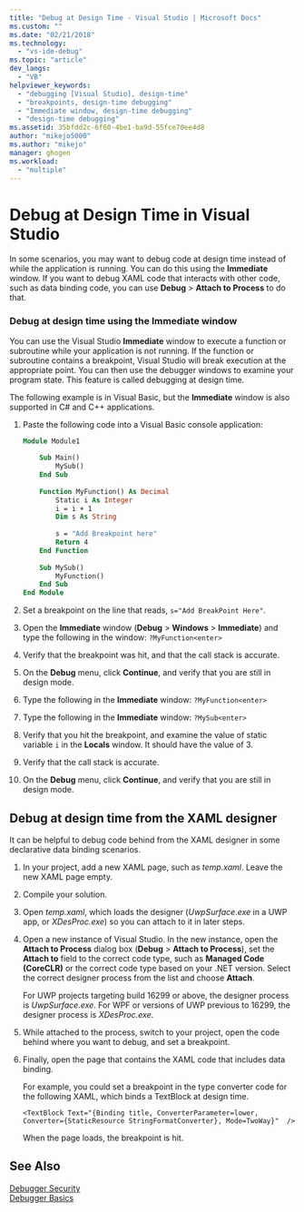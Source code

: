 ```yaml
---
title: "Debug at Design Time - Visual Studio | Microsoft Docs"
ms.custom: ""
ms.date: "02/21/2018"
ms.technology: 
  - "vs-ide-debug"
ms.topic: "article"
dev_langs: 
  - "VB"
helpviewer_keywords: 
  - "debugging [Visual Studio], design-time"
  - "breakpoints, design-time debugging"
  - "Immediate window, design-time debugging"
  - "design-time debugging"
ms.assetid: 35bfdd2c-6f60-4be1-ba9d-55fce70ee4d8
author: "mikejo5000"
ms.author: "mikejo"
manager: ghogen
ms.workload: 
  - "multiple"
---
```

# Debug at Design Time in Visual Studio

In some scenarios, you may want to debug code at design time instead of while the application is running. You can do this using the **Immediate** window. If you want to debug XAML code that interacts with other code, such as data binding code, you can use **Debug** > **Attach to Process** to do that.
  
### Debug at design time using the Immediate window  

You can use the Visual Studio **Immediate** window to execute a function or subroutine while your application is not running. If the function or subroutine contains a breakpoint, Visual Studio will break execution at the appropriate point. You can then use the debugger windows to examine your program state. This feature is called debugging at design time.  

The following example is in Visual Basic, but the **Immediate** window is also supported in C# and C++ applications.
  
1.  Paste the following code into a Visual Basic console application:  
  
    ```vb  
    Module Module1  
  
        Sub Main()  
            MySub()  
        End Sub  
  
        Function MyFunction() As Decimal  
            Static i As Integer  
            i = i + 1  
            Dim s As String  
  
            s = "Add Breakpoint here"  
            Return 4  
        End Function  
  
        Sub MySub()  
            MyFunction()  
        End Sub  
    End Module  
    ```  
  
2.  Set a breakpoint on the line that reads, `s="Add BreakPoint Here"`.  
  
3.  Open the **Immediate** window (**Debug** > **Windows** > **Immediate**) and type the following in the window: `?MyFunction<enter>`  
  
4.  Verify that the breakpoint was hit, and that the call stack is accurate.  
  
5.  On the **Debug** menu, click **Continue**, and verify that you are still in design mode.  
  
6.  Type the following in the **Immediate** window: `?MyFunction<enter>`  
  
7.  Type the following in the **Immediate** window: `?MySub<enter>`  
  
8.  Verify that you hit the breakpoint, and examine the value of static variable `i` in the **Locals** window. It should have the value of 3.  
  
9. Verify that the call stack is accurate.  
  
10. On the **Debug** menu, click **Continue**, and verify that you are still in design mode.  

## Debug at design time from the XAML designer

It can be helpful to debug code behind from the XAML designer in some declarative data binding scenarios.

1. In your project, add a new XAML page, such as *temp.xaml*. Leave the new XAML page empty. 

1. Compile your solution.

1. Open *temp.xaml*, which loads the designer (*UwpSurface.exe* in a UWP app, or *XDesProc.exe*) so you can attach to it in later steps. 

1. Open a new instance of Visual Studio. In the new instance, open the **Attach to Process** dialog box (**Debug** > **Attach to Process**), set the **Attach to** field to the correct code type, such as **Managed Code (CoreCLR)** or the correct code type based on your .NET version. Select the correct designer process from the list and choose **Attach**.

    For UWP projects targeting build 16299 or above, the designer process is *UwpSurface.exe*. For WPF or versions of UWP previous to 16299, the designer process is *XDesProc.exe*.

1. While attached to the process, switch to your project, open the code behind where you want to debug, and set a breakpoint.

1. Finally, open the page that contains the XAML code that includes data binding.

    For example, you could set a breakpoint in the type converter code for the following XAML, which binds a TextBlock at design time.

    ```xaml
    <TextBlock Text="{Binding title, ConverterParameter=lower, Converter={StaticResource StringFormatConverter}, Mode=TwoWay}"  />
    ```
   When the page loads, the breakpoint is hit.
  
## See Also  
 [Debugger Security](../debugger/debugger-security.md)   
 [Debugger Basics](../debugger/debugger-basics.md)
